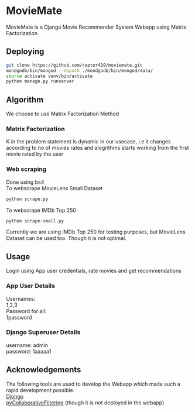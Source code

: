 # MovieMate

MovieMate is a Django Movie Recommender System Webapp using Matrix Factorization

## Deploying
```bash
git clone https://github.com/raptor419/moviemate.git
mondgodb/bin/mongod --dbpath ./mondgodb/bin/mongod/data/
source activate venv/bin/activate
python manage.py runserver
```

## Algorithm
We choose to use Matrix Factorization Method
### Matrix Factorization  
K in the problem statement is dynamic in our usecase, i.e it changes according to no of movies rates and alogrithms starts working from the first movie rated by the user

### Web scraping
Done using bs4  
To webscrape MovieLens Small Dataset
```bash
python scrape.py
```
To webscrape IMDb Top 250
```bash
python scrape-small.py
```
Currently we are using IMDb Top 250 for testing purposes, but MovieLens Dataset can be used too.
Though it is not optimal.

## Usage

Login using App user credentials, rate movies and get recommendations

### App User Details
Usernames:  
1,2,3  
Password for all:   
1password

### Django Superuser Details  
username: admin  
password: 1aaaaa1  

## Acknowledgements
The following tools are used to develop the Webapp which made such a rapid development possible.  
[Djongo](https://github.com/nesdis/djongo)  
[pyCollaborativeFiltering](https://github.com/ChangUk/pyCollaborativeFiltering) (though it is not deployed in the webapp)

